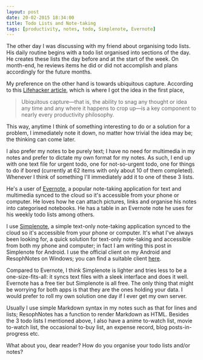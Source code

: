 ```yaml
---
layout: post
date: 20-02-2015 18:34:00
title: Todo Lists and Note-taking
tags: [productivity, notes, todo, Simplenote, Evernote]
---
```


The other day I was discussing with my friend about organising todo lists.  His daily routine begins with a todo list organised into sections of the day. He creates these lists the day before and at the start of the week. On month-end, he reviews items he did or did not accomplish and plans accordingly for the future months.

My preference on the other hand is towards ubiquitous capture. According to this [Lifehacker article]( http://lifehacker.com/5584924/the-holy-grail-of-ubiquitous-plain-text-capture), which is where I got the idea in the first place,  
> Ubiquitous capture—that is, the ability to snag any thought or idea any time and any where it happens to crop up—is a key component to nearly every productivity philosophy.  

This way, anytime I think of something interesting to do or a solution for a problem, I immediately note it down, no matter how trivial the idea may be; the thinking can come later.

I also prefer my notes to be purely text; I have no need for multimedia in my notes and prefer to dictate my own format for my notes. As such, I end up with one text file for urgent todo, one for not-so-urgent todo, one for things to do if bored (currently at 62 items with only about 10 of them completed). Whenever I think of something I'll immediately add it to one of these 3 lists.

He's a user of [Evernote](http://www.evernote.com), a popular note-taking application for text and multimedia synced to the cloud so it's accessible from your phone or computer. He loves how he can attach pictures, links and organise his notes into categorised notebooks. He has a table in an Evernote note he uses for his weekly todo lists among others.

I use [Simplenote](http://simplenote.com), a simple text-only note-taking application synced to the cloud so it's accessible from your phone or computer. It's what I've always been looking for, a quick solution for text-only note-taking and accessible from both my phone and computer; in fact I am writing this post in Simplenote for Android. I use the official client on my Android and ResophNotes on Windows; you can find a suitable client [here](http://simplenote.com/downloads/).

Compared to Evernote, I think Simplenote is lighter and tries less to be a one-size-fits-all: it syncs text files with a sleek interface and does it well. Evernote has a free tier but Simplenote is all free. The only thing that might be worrying for both apps is that they are the ones holding your data. I would prefer to roll my own solution one day if I ever get my own server.

Usually I use simple Markdown syntax in my notes such as that for lines and lists; ResophNotes has a function to render Markdown as HTML. Besides the 3 todo lists I mentioned above, I also have a anime to-watch list, movie to-watch list, the occasional to-buy list, an expense record, blog posts-in-progress etc.

What about you, dear reader? How do you organise your todo lists and/or notes?